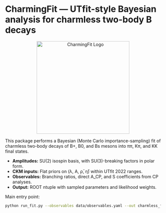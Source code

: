 # CharmingFit — UTfit-style Bayesian analysis for charmless two-body B decays

<p align="center">
  <img src="logo/logo.png" width="300" alt="CharmingFit Logo">
</p>

This package performs a Bayesian (Monte Carlo importance-sampling) fit of
charmless two-body decays of B+, B0, and Bs mesons into ππ, Kπ, and KK final states.

- **Amplitudes:** SU(2) isospin basis, with SU(3)-breaking factors in polar form.
- **CKM inputs:** Flat priors on (λ, A, ρ̄, η̄) within UTfit 2022 ranges.
- **Observables:** Branching ratios, direct A_CP, and S coefficients from CP analyses.
- **Output:** ROOT ntuple with sampled parameters and likelihood weights.

Main entry point:
```bash
python run_fit.py --observables data/observables.yaml --out charmless_fit.root -N 500000
